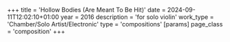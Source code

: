 +++
title = 'Hollow Bodies (Are Meant To Be Hit)'
date = 2024-09-11T12:02:10+01:00
year = 2016
description = 'for solo violin'
work_type = 'Chamber/Solo Artist/Electronic'
type = 'compositions'
[params]
    page_class = 'composition'
+++
